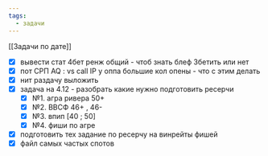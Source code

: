 ```yaml
---
tags:
  - задачи
---
```

[[Задачи по дате]]
- [x] вывести стат 4бет ренж общий - чтоб знать блеф 3бетить или нет
- [x] пот СРП AQ : vs call IP у оппа большие кол опены - что с этим делать
- [x] нит раздачу выложить
- [x] задача на  4.12 - разобрать какие нужно подготовить ресерчи
	- [x] №1. агра ривера 50+
	- [x] №2. ВВСФ 46+ , 46- 
	- [x] №3. впип [40 ; 50] 
	- [x] №4. фиши по агре
- [x] подготовить тех задание по ресерчу на винрейты фишей
- [x] файл самых частых спотов 